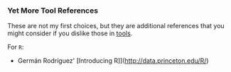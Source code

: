 ### Yet More Tool References

These are not my first choices, but they are additional references that you might consider if you dislike those in [tools](tools.md).

For `R`:

 * Germán Rodríguez' [Introducing R]](http://data.princeton.edu/R/)
 